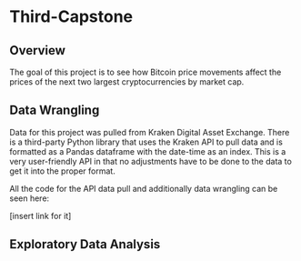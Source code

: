 # Third-Capstone

## Overview

The goal of this project is to see how Bitcoin price movements affect the prices of the next two largest cryptocurrencies by market cap. 

## Data Wrangling

Data for this project was pulled from Kraken Digital Asset Exchange. There is a third-party Python library that uses the Kraken API to pull data and is formatted as a Pandas dataframe with the date-time as an index. This is a very user-friendly API in that no adjustments have to be done to the data to get it into the proper format. 

All the code for the API data pull and additionally data wrangling can be seen here:

[insert link for it]

## Exploratory Data Analysis
